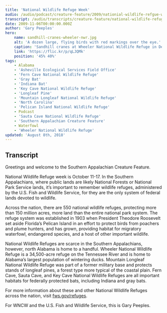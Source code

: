 ```yaml
---
title: 'National Wildlife Refuge Week'
audio: /audio/podcast/creature-feature/2009/nationial-wildlife-refgue-week.mp3
transcript: /audio/transcripts/creature-feature/national-wildlife-refuge-week.pdf
date: 2009-11-06T00:00:00.000Z
author: 'Gary Peeples'
hero:
    name: sandhill-cranes-wheeler-nwr.jpg
    alt: 'A dozen large, flying birds with red markings over the eye.'
    caption: 'Sandhill cranes at Wheeler National Wildlife Refuge in Decatur, AL. <a href="https://flic.kr/p/qLJQMk">Photo</a> by Tim Lumley, CC BY-NC-ND 2.0.'
    link: 'https://flic.kr/p/qLJQMk'
    position: '45% 40%'
tags:
    - Alabama
    - 'Asheville Ecological Services Field Office'
    - 'Fern Cave National Wildlife Refuge'
    - 'Gray Bat'
    - 'Indiana Bat'
    - 'Key Cave National Wildlife Refuge'
    - 'Longleaf Pine'
    - 'Mountain Longleaf National Wildlife Refuge'
    - 'North Carolina'
    - 'Pelican Island National Wildlife Refuge'
    - Podcast
    - 'Sauta Cave National Wildlife Refuge'
    - 'Southern Appalachian Creature Feature'
    - Waterfowl
    - 'Wheeler National Wildlife Refuge'
updated: 'August 8th, 2018'
---
```


## Transcript

Greetings and welcome to the Southern Appalachian Creature Feature.

National Wildlife Refuge week is October 11-17. In the Southern Appalachians, where public lands are likely National Forests or National Park Service lands, it’s important to remember wildlife refuges, administered by the U.S. Fish and Wildlife Service, for they are the only system of federal lands devoted to wildlife.

Across the nation, there are 550 national wildlife refuges, protecting more than 150 million acres, more land than the entire national park system. The refuge system was established in 1903 when President Theodore Roosevelt set aside Florida’s Pelican Island in an effort to protect birds from poachers and plume hunters, and has grown, providing habitat for migratory waterfowl, endangered species, and a host of other important wildlife.

National Wildlife Refuges are scarce in the Southern Appalachians, however, north Alabama is home to a handful. Wheeler National Wildlife Refuge is a 34,500-acre refuge on the Tennessee River and is home to Alabama’s largest population of wintering ducks. Mountain Longleaf National Wildlife Refuge was part of a former military base and protects stands of longleaf pines, a forest type more typical of the coastal plain. Fern Cave, Sauta Cave, and Key Cave National Wildlife Refuges are all important habitats for federally protected bats, including Indiana and gray bats.

For more information about these and other National Wildlife Refuges across the nation, visit [fws.gov/refuges](https://www.fws.gov/refuges/).

For WNCW and the U.S. Fish and Wildlife Service, this is Gary Peeples.